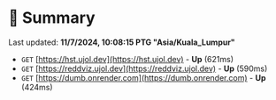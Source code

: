 # 📖 Summary
Last updated: **11/7/2024, 10:08:15 PTG "Asia/Kuala_Lumpur"**

- `GET` [https://hst.ujol.dev](https://hst.ujol.dev) - **Up** (621ms)
- `GET` [https://reddviz.ujol.dev](https://reddviz.ujol.dev) - **Up** (590ms)
- `GET` [https://dumb.onrender.com](https://dumb.onrender.com) - **Up** (424ms)
